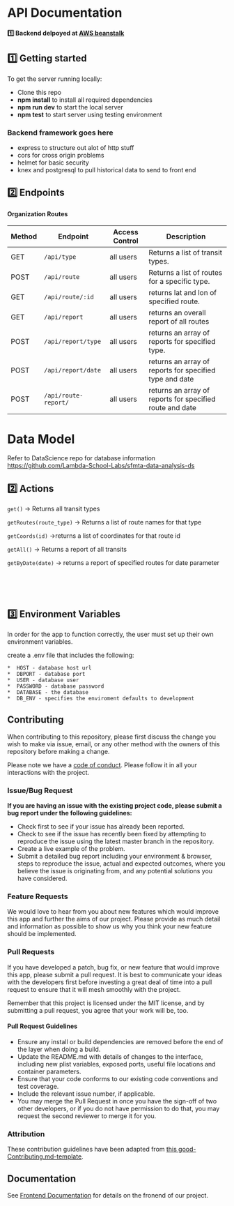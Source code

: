 # API Documentation

#### 1️⃣ Backend delpoyed at [AWS beanstalk](https://be.datadriventransit.org/) <br>

## 1️⃣ Getting started

To get the server running locally:



- Clone this repo
- **npm install** to install all required dependencies
- **npm run dev** to start the local server
- **npm test** to start server using testing environment

### Backend framework goes here

-    express to structure out alot of http stuff
-    cors for cross origin problems
-    helmet for basic security
-    knex and postgresql to pull historical data to send to front end

## 2️⃣ Endpoints

#### Organization Routes

| Method | Endpoint                | Access Control | Description                                               |
| ------ | ----------------------- | -------------- | ----------------------------------------------------------|
| GET    | `/api/type`             | all users      | Returns a list of transit types.                          |
| POST   | `/api/route`            | all users      | Returns a list of routes for a specific type.             |
| GET    | `/api/route/:id`        | all users      | returns lat and lon of specified route.                   |
| GET    | `/api/report`           | all users      | returns an overall report of all routes                   |
| POST   | `/api/report/type`      | all users      | returns an array of reports for specified type.           |
| POST   | `/api/report/date`      | all users      | returns an array of reports for specified type and date   |
| POST   | `/api/route-report/`    | all users      | returns an array of reports for specified route and date  |


# Data Model

Refer to DataScience repo for database information https://github.com/Lambda-School-Labs/sfmta-data-analysis-ds



## 2️⃣ Actions

`get()` -> Returns all transit types

`getRoutes(route_type)` -> Returns a list of route names for that type

`getCoords(id)` ->returns a list of coordinates for that route id

`getAll()` -> Returns a report of all transits 

`getByDate(date)` -> returns a report of specified routes for date parameter

<br>
<br>
<br>


## 3️⃣ Environment Variables

In order for the app to function correctly, the user must set up their own environment variables.

create a .env file that includes the following:


    
    *  HOST - database host url
    *  DBPORT - database port
    *  USER - database user
    *  PASSWORD - database password
    *  DATABASE - the database
    *  DB_ENV - specifies the enviroment defaults to development
    
## Contributing

When contributing to this repository, please first discuss the change you wish to make via issue, email, or any other method with the owners of this repository before making a change.

Please note we have a [code of conduct](./code_of_conduct.md). Please follow it in all your interactions with the project.

### Issue/Bug Request

 **If you are having an issue with the existing project code, please submit a bug report under the following guidelines:**
 - Check first to see if your issue has already been reported.
 - Check to see if the issue has recently been fixed by attempting to reproduce the issue using the latest master branch in the repository.
 - Create a live example of the problem.
 - Submit a detailed bug report including your environment & browser, steps to reproduce the issue, actual and expected outcomes,  where you believe the issue is originating from, and any potential solutions you have considered.

### Feature Requests

We would love to hear from you about new features which would improve this app and further the aims of our project. Please provide as much detail and information as possible to show us why you think your new feature should be implemented.

### Pull Requests

If you have developed a patch, bug fix, or new feature that would improve this app, please submit a pull request. It is best to communicate your ideas with the developers first before investing a great deal of time into a pull request to ensure that it will mesh smoothly with the project.

Remember that this project is licensed under the MIT license, and by submitting a pull request, you agree that your work will be, too.

#### Pull Request Guidelines

- Ensure any install or build dependencies are removed before the end of the layer when doing a build.
- Update the README.md with details of changes to the interface, including new plist variables, exposed ports, useful file locations and container parameters.
- Ensure that your code conforms to our existing code conventions and test coverage.
- Include the relevant issue number, if applicable.
- You may merge the Pull Request in once you have the sign-off of two other developers, or if you do not have permission to do that, you may request the second reviewer to merge it for you.

### Attribution

These contribution guidelines have been adapted from [this good-Contributing.md-template](https://gist.github.com/PurpleBooth/b24679402957c63ec426).

## Documentation

See [Frontend Documentation](https://github.com/Lambda-School-Labs/sfmta-data-analysis-fe) for details on the fronend of our project.

